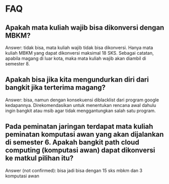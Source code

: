 # FAQ

## Apakah mata kuliah wajib bisa dikonversi dengan MBKM?

Answer: tidak bisa, mata kuliah wajib tidak bisa dikonversi. Hanya mata kuliah MBKM yang dapat dikonversi maksimal 18 SKS. Sebagai catatan, apabila magang di luar kota, maka mata kuliah wajib akan diambil di semester 8.

## Apakah bisa jika kita mengundurkan diri dari bangkit jika terterima magang?

Answer: bisa, namun dengan konsekuensi diblacklist dari program google kedapannya. Direkomendasikan untuk menentukan rencana awal dahulu ingin bangkit atau msib agar tidak menggantungkan salah satu program.

## Pada peminatan jaringan terdapat mata kuliah peminatan komputasi awan yang akan dijalankan di semester 6. Apakah bangkit path cloud computing (komputasi awan) dapat dikonversi ke matkul pilihan itu?

Answer (not confirmed): bisa jadi bisa dengan 15 sks mbkm dan 3 komputasi awan
